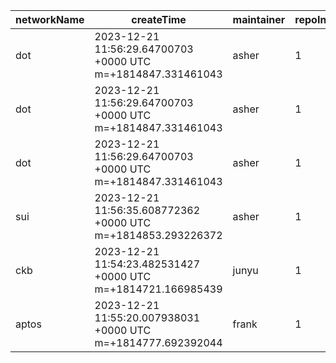 | networkName | createTime                                                   | maintainer | repoIndex | repoURL                                            | branchName | commitId1URL                                                                                       | commitId2URL                                                                                       | keyfile                 | simpleCompareURL                                                                                                 | originCompareURL                                                                                                                               |
| ----------- | ------------------------------------------------------------ | ---------- | --------- | -------------------------------------------------- | ---------- | -------------------------------------------------------------------------------------------------- | -------------------------------------------------------------------------------------------------- | ----------------------- | ---------------------------------------------------------------------------------------------------------------- | ---------------------------------------------------------------------------------------------------------------------------------------------- |
| dot         | 2023-12-21 11:56:29.64700703 +0000 UTC m=+1814847.331461043  | asher      | 1         | [link](https://github.com/paritytech/polkadot-sdk) | master     | [link](https://github.com/paritytech/polkadot-sdk/commit/d32f66fb8f78a2443eb9969eb6f43c2d1f5775a8) | [link](https://github.com/paritytech/polkadot-sdk/commit/9f5221cc2f7f10adfd22b293ceed060617468936) | ./polkadot/runtime      | [link](https://github.com/yushion-safulet/weekly-update/compare/dot_master_1_d32f66fb...dot_master_1_9f5221cc)   | [link](https://github.com/paritytech/polkadot-sdk/compare/d32f66fb8f78a2443eb9969eb6f43c2d1f5775a8...9f5221cc2f7f10adfd22b293ceed060617468936) |
| dot         | 2023-12-21 11:56:29.64700703 +0000 UTC m=+1814847.331461043  | asher      | 1         | [link](https://github.com/paritytech/polkadot-sdk) | master     | [link](https://github.com/paritytech/polkadot-sdk/commit/d32f66fb8f78a2443eb9969eb6f43c2d1f5775a8) | [link](https://github.com/paritytech/polkadot-sdk/commit/9f5221cc2f7f10adfd22b293ceed060617468936) | ./substrate/primitives  | [link](https://github.com/yushion-safulet/weekly-update/compare/dot_master_1_d32f66fb...dot_master_1_9f5221cc)   | [link](https://github.com/paritytech/polkadot-sdk/compare/d32f66fb8f78a2443eb9969eb6f43c2d1f5775a8...9f5221cc2f7f10adfd22b293ceed060617468936) |
| dot         | 2023-12-21 11:56:29.64700703 +0000 UTC m=+1814847.331461043  | asher      | 1         | [link](https://github.com/paritytech/polkadot-sdk) | master     | [link](https://github.com/paritytech/polkadot-sdk/commit/d32f66fb8f78a2443eb9969eb6f43c2d1f5775a8) | [link](https://github.com/paritytech/polkadot-sdk/commit/9f5221cc2f7f10adfd22b293ceed060617468936) | ./substrate/frame       | [link](https://github.com/yushion-safulet/weekly-update/compare/dot_master_1_d32f66fb...dot_master_1_9f5221cc)   | [link](https://github.com/paritytech/polkadot-sdk/compare/d32f66fb8f78a2443eb9969eb6f43c2d1f5775a8...9f5221cc2f7f10adfd22b293ceed060617468936) |
| sui         | 2023-12-21 11:56:35.608772362 +0000 UTC m=+1814853.293226372 | asher      | 1         | [link](https://github.com/MystenLabs/su)           | main       | [link](https://github.com/MystenLabs/sui/commit/81b671b46c7bb17e1b5f4af4a0fbaf69308f5833)          | [link](https://github.com/MystenLabs/sui/commit/cae95c6bb9ef163e99a8f6f95d7e5bacc85aded6)          | ./crates/sui-core/src   | [link](https://github.com/yushion-safulet/weekly-update/compare/sui_main_1_81b671b4...sui_main_1_cae95c6b)       | [link](https://github.com/MystenLabs/sui/compare/81b671b46c7bb17e1b5f4af4a0fbaf69308f5833...cae95c6bb9ef163e99a8f6f95d7e5bacc85aded6)          |
| ckb         | 2023-12-21 11:54:23.482531427 +0000 UTC m=+1814721.166985439 | junyu      | 1         | [link](https://github.com/nervosnetwork/ckb)       | develop    | [link](https://github.com/nervosnetwork/ckb/commit/7ba53f32f4e1e564336241d7005c96ca731327b3)       | [link](https://github.com/nervosnetwork/ckb/commit/7a3e0b7099f05daf835afb0cbb8eb986bc0edad2)       | ./rpc/src/module        | [link](https://github.com/yushion-safulet/weekly-update/compare/ckb_develop_1_7ba53f32...ckb_develop_1_7a3e0b70) | [link](https://github.com/nervosnetwork/ckb/compare/7ba53f32f4e1e564336241d7005c96ca731327b3...7a3e0b7099f05daf835afb0cbb8eb986bc0edad2)       |
| aptos       | 2023-12-21 11:55:20.007938031 +0000 UTC m=+1814777.692392044 | frank      | 1         | [link](https://github.com/aptos-labs/aptos-core)   | main       | [link](https://github.com/aptos-labs/aptos-core/commit/d94a33a9896d135be897792e9dac132041f871fd)   | [link](https://github.com/aptos-labs/aptos-core/commit/db251146362e5a8d645586f94c05cd589bd68596)   | ./types/src/transaction | [link](https://github.com/yushion-safulet/weekly-update/compare/aptos_main_1_d94a33a9...aptos_main_1_db251146)   | [link](https://github.com/aptos-labs/aptos-core/compare/d94a33a9896d135be897792e9dac132041f871fd...db251146362e5a8d645586f94c05cd589bd68596)   |

